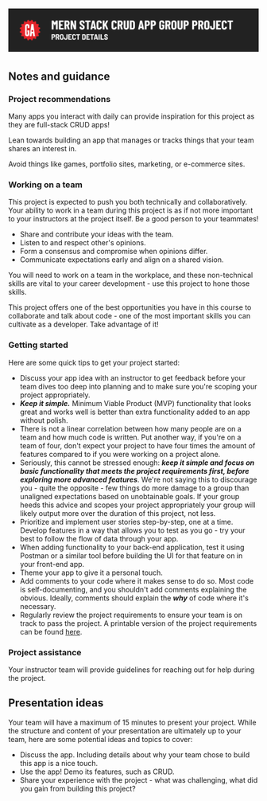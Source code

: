 # ![MERN Stack CRUD App Group Project - Project Details](./assets/hero.png)

## Notes and guidance

### Project recommendations

Many apps you interact with daily can provide inspiration for this project as they are full-stack CRUD apps!

Lean towards building an app that manages or tracks things that your team shares an interest in.

Avoid things like games, portfolio sites, marketing, or e-commerce sites.

### Working on a team

This project is expected to push you both technically and collaboratively. Your ability to work in a team during this project is as if not more important to your instructors at the project itself. Be a good person to your teammates!

- Share and contribute your ideas with the team.
- Listen to and respect other's opinions.
- Form a consensus and compromise when opinions differ.
- Communicate expectations early and align on a shared vision.

You will need to work on a team in the workplace, and these non-technical skills are vital to your career development - use this project to hone those skills.

This project offers one of the best opportunities you have in this course to collaborate and talk about code - one of the most important skills you can cultivate as a developer. Take advantage of it!

### Getting started

Here are some quick tips to get your project started:

- Discuss your app idea with an instructor to get feedback before your team dives too deep into planning and to make sure you're scoping your project appropriately.
- ***Keep it simple.*** Minimum Viable Product (MVP) functionality that looks great and works well is better than extra functionality added to an app without polish.
- There is not a linear correlation between how many people are on a team and how much code is written. Put another way, if you're on a team of four, don't expect your project to have four times the amount of features compared to if you were working on a project alone.
- Seriously, this cannot be stressed enough: ***keep it simple and focus on basic functionality that meets the project requirements first, before exploring more advanced features***. We're not saying this to discourage you - quite the opposite - few things do more damage to a group than unaligned expectations based on unobtainable goals. If your group heeds this advice and scopes your project appropriately your group will likely output more over the duration of this project, not less.
- Prioritize and implement user stories step-by-step, one at a time. Develop features in a way that allows you to test as you go - try your best to follow the flow of data through your app.
- When adding functionality to your back-end application, test it using Postman or a similar tool before building the UI for that feature on in your front-end app.
- Theme your app to give it a personal touch.
- Add comments to your code where it makes sense to do so. Most code is self-documenting, and you shouldn't add comments explaining the obvious. Ideally, comments should explain the ***why*** of code where it's necessary.
- Regularly review the project requirements to ensure your team is on track to pass the project. A printable version of the project requirements can be found [here](../project-requirements/assets/project-requirements.pdf).

### Project assistance

Your instructor team will provide guidelines for reaching out for help during the project.

## Presentation ideas

Your team will have a maximum of 15 minutes to present your project. While the structure and content of your presentation are ultimately up to your team, here are some potential ideas and topics to cover:

- Discuss the app. Including details about why your team chose to build this app is a nice touch.
- Use the app! Demo its features, such as CRUD.
- Share your experience with the project - what was challenging, what did you gain from building this project?
